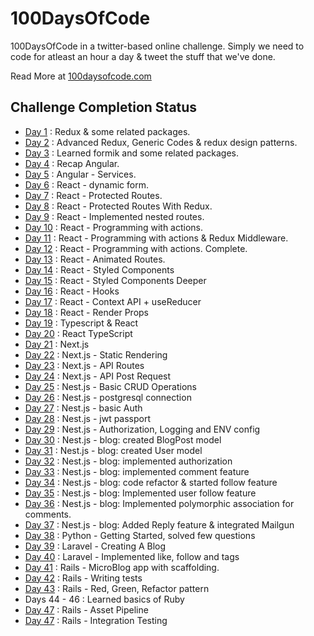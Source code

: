 # 100DaysOfCode

100DaysOfCode in a twitter-based online challenge. Simply we need to code for atleast an hour a day & tweet the stuff that we've done.

Read More at [100daysofcode.com](https://www.100daysofcode.com/)

## Challenge Completion Status

- [Day 1](https://github.com/vishnuchandrappan/100DaysOfCode/tree/master/day01-redux) : Redux & some related packages.
- [Day 2](https://github.com/vishnuchandrappan/100DaysOfCode/tree/master/day02-redux-advanced) : Advanced Redux, Generic Codes & redux design patterns.
- [Day 3](https://github.com/vishnuchandrappan/100DaysOfCode/tree/master/day03-formik) : Learned formik and some related packages.
- [Day 4](https://github.com/vishnuchandrappan/100DaysOfCode/tree/master/day04-05-angular) : Recap Angular.
- [Day 5](https://github.com/vishnuchandrappan/100DaysOfCode/tree/master/day04-05-angular) : Angular - Services.
- [Day 6](https://github.com/vishnuchandrappan/100DaysOfCode/tree/master/day06-dynamic-form) : React - dynamic form.
- [Day 7](https://github.com/vishnuchandrappan/100DaysOfCode/tree/master/day07-12-protected-routes) : React - Protected Routes.
- [Day 8](https://github.com/vishnuchandrappan/100DaysOfCode/tree/master/day07-12-protected-routes) : React - Protected Routes With Redux.
- [Day 9](https://github.com/vishnuchandrappan/100DaysOfCode/tree/master/day07-12-protected-routes) : React - Implemented nested routes.
- [Day 10](https://github.com/vishnuchandrappan/100DaysOfCode/tree/master/day07-12-protected-routes) : React - Programming with actions.
- [Day 11](https://github.com/vishnuchandrappan/100DaysOfCode/tree/master/day07-12-protected-routes) : React - Programming with actions & Redux Middleware.
- [Day 12](https://github.com/vishnuchandrappan/100DaysOfCode/tree/master/day07-12-protected-routes) : React - Programming with actions. Complete.
- [Day 13](https://github.com/vishnuchandrappan/100DaysOfCode/tree/master/day07-12-protected-routes) : React - Animated Routes.
- [Day 14](https://github.com/vishnuchandrappan/100DaysOfCode/tree/master/day07-12-protected-routes) : React - Styled Components
- [Day 15](https://github.com/vishnuchandrappan/100DaysOfCode/tree/master/day15-react-styled-components) : React - Styled Components Deeper
- [Day 16](https://github.com/vishnuchandrappan/100DaysOfCode/tree/master/day15-react-styled-components) : React - Hooks
- [Day 17](https://github.com/vishnuchandrappan/100DaysOfCode/tree/master/day15-react-styled-components) : React - Context API + useReducer
- [Day 18](https://github.com/vishnuchandrappan/100DaysOfCode/tree/master/day15-react-styled-components) : React - Render Props
- [Day 19](https://github.com/vishnuchandrappan/100DaysOfCode/tree/master/day19-react-typescript) : Typescript & React
- [Day 20](https://github.com/vishnuchandrappan/100DaysOfCode/tree/master/day19-react-typescript) : React TypeScript
- [Day 21](https://github.com/vishnuchandrappan/100DaysOfCode/tree/master/day21-nextjs-blog) : Next.js
- [Day 22](https://github.com/vishnuchandrappan/100DaysOfCode/tree/master/day21-nextjs-blog) : Next.js - Static Rendering
- [Day 23](https://github.com/vishnuchandrappan/100DaysOfCode/tree/master/day21-nextjs-blog) : Next.js - API Routes
- [Day 24](https://github.com/vishnuchandrappan/100DaysOfCode/tree/master/day21-nextjs-blog) : Next.js - API Post Request
- [Day 25](https://github.com/vishnuchandrappan/100DaysOfCode/tree/master/day25-nestjs-task-management) : Nest.js - Basic CRUD Operations
- [Day 26](https://github.com/vishnuchandrappan/100DaysOfCode/tree/master/day25-nestjs-task-management) : Nest.js - postgresql connection
- [Day 27](https://github.com/vishnuchandrappan/100DaysOfCode/tree/master/day25-nestjs-task-management) : Nest.js - basic Auth
- [Day 28](https://github.com/vishnuchandrappan/100DaysOfCode/tree/master/day25-nestjs-task-management) : Nest.js - jwt passport
- [Day 29](https://github.com/vishnuchandrappan/100DaysOfCode/tree/master/day25-nestjs-task-management) : Nest.js - Authorization, Logging and ENV config
- [Day 30](https://github.com/vishnuchandrappan/100DaysOfCode/tree/master/day30-nestjs-blog) : Nest.js - blog: created BlogPost model
- [Day 31](https://github.com/vishnuchandrappan/100DaysOfCode/tree/master/day30-nestjs-blog) : Nest.js - blog: created User model
- [Day 32](https://github.com/vishnuchandrappan/100DaysOfCode/tree/master/day30-nestjs-blog) : Nest.js - blog: implemented authorization
- [Day 33](https://github.com/vishnuchandrappan/100DaysOfCode/tree/master/day30-nestjs-blog) : Nest.js - blog: implemented comment feature
- [Day 34](https://github.com/vishnuchandrappan/100DaysOfCode/tree/master/day30-nestjs-blog) : Nest.js - blog: code refactor & started follow feature
- [Day 35](https://github.com/vishnuchandrappan/100DaysOfCode/tree/master/day30-nestjs-blog) : Nest.js - blog: Implemented user follow feature
- [Day 36](https://github.com/vishnuchandrappan/100DaysOfCode/tree/master/day30-nestjs-blog) : Nest.js - blog: Implemented polymorphic association for comments.
- [Day 37](https://github.com/vishnuchandrappan/100DaysOfCode/tree/master/day30-nestjs-blog) : Nest.js - blog: Added Reply feature & integrated Mailgun
- [Day 38](https://github.com/vishnuchandrappan/100DaysOfCode/tree/master/ds-python) : Python - Getting Started, solved few questions
- [Day 39](https://github.com/vishnuchandrappan/100DaysOfCode/tree/master/day39-blog) : Laravel - Creating A Blog
- [Day 40](https://github.com/vishnuchandrappan/100DaysOfCode/tree/master/day39-blog) : Laravel - Implemented like, follow and tags
- [Day 41](https://github.com/vishnuchandrappan/100DaysOfCode/tree/master/day39-blog) : Rails - MicroBlog app with scaffolding.
- [Day 42](https://github.com/vishnuchandrappan/100DaysOfCode/tree/master/day39-blog) : Rails - Writing tests
- [Day 43](https://github.com/vishnuchandrappan/100DaysOfCode/tree/master/day39-blog) : Rails - Red, Green, Refactor pattern
- Days 44 - 46 : Learned basics of Ruby
- [Day 47](https://github.com/vishnuchandrappan/100DaysOfCode/tree/master/day39-blog) : Rails - Asset Pipeline
- [Day 47](https://github.com/vishnuchandrappan/100DaysOfCode/tree/master/day39-blog) : Rails - Integration Testing